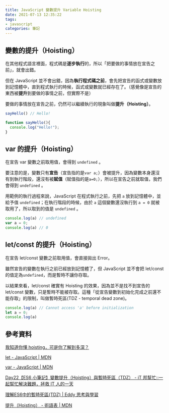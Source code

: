 ```yaml
---
title: JavaScript 變數提升 Variable Hoisting
date: 2021-07-13 12:35:22
tags:
- javascript
categories: 筆記
---
```

## 變數的提升（Hoisting）

在其他程式語言裡面，程式碼是**逐步執行**的，所以「把要做的事情放在宣告之前」，就會出錯。

但在 JavaScript 並不會出錯，因為**執行程式碼之前**，會先把宣告的函式或變數放到記憶體中，直到程式執行的時候，函式或變數就已經存在了。（感覺像是宣告的東西被**提升**到要做的事情之前，但實際不是）

要做的事情放在宣告之前，仍然可以繼續執行的現象叫做**提升（Hoisting）**。

<!-- more -->

```js
sayHello() // Hello!

function sayHello(){
  console.log("Hello!");
}
```

## var 的提升（Hoisting）

在宣告 var 變數之前取用值，會得到 `undefined` 。

要注意的是，變數只有**宣告**（宣告指的是`var a;`）會被提升，因為變數本身還沒有到執行階段，還沒有被**賦值**（賦值指的是`a=0;`），所以在宣告之前就取值，我們會得到 `undefined` 。

用範例的執行過程來說，JavaScript 在程式執行之前，先把 `a` 放到記憶體中，並給予值 `undefined`；在執行階段的時候，由於 `a` 這個變數還沒執行到 `a = 0` 就被取用了，所以取到的值是 `undefined` 。

```js
console.log(a) // undefined
var a = 0;
console.log(a) // 0
```

## let/const 的提升（Hoisting）

在宣告 let/const 變數之前取用值，會直接拋出 Error。

雖然宣告的變數在執行之前已經放到記憶體了，但 JavaScript 並不會把 let/const 的值定為`undefined`，而是暫時不讓你存取。

以結果來看，let/const 確實有 Hoisting 的效果，因為並不是找不到宣告的 let/const 變數，只是暫時不能被存取。這種「從宣告變數到初始化完成之前還不能存取」的限制，叫做暫時死區(TDZ - temporal dead zone)。

```js
console.log(a) // Cannot access 'a' before initialization
let a = 0;
console.log(a)
```

## 參考資料

[我知道你懂 hoisting，可是你了解到多深？](https://blog.techbridge.cc/2018/11/10/javascript-hoisting/)

[let - JavaScript | MDN](https://developer.mozilla.org/zh-TW/docs/Web/JavaScript/Reference/Statements/let#emulating_private_members)

[var - JavaScript | MDN](https://developer.mozilla.org/en-US/docs/Web/JavaScript/Reference/Statements/var)

[Day22【ES6 小筆記】變數提升（Hoisting）與暫時死區（TDZ） - iT 邦幫忙::一起幫忙解決難題，拯救 IT 人的一天](https://ithelp.ithome.com.tw/articles/10219518)

[理解ES6中的暫時死區(TDZ) | Eddy 思考與學習](https://eddychang.me/es6-tdz/)

[提升（Hoisting） - 術語表 | MDN](https://developer.mozilla.org/zh-TW/docs/Glossary/Hoisting#%E4%BA%86%E8%A7%A3%E6%9B%B4%E5%A4%9A)